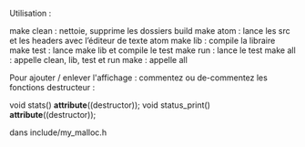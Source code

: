 Utilisation :

make clean : nettoie, supprime les dossiers build
make atom  : lance les src et les headers avec l’éditeur de texte atom
make lib   : compile la libraire
make test  : lance make lib et compile le test
make run   : lance le test
make all   : appelle clean, lib, test et run
make       : appelle all


Pour ajouter / enlever l'affichage : commentez ou de-commentez les
fonctions destructeur :

void stats() __attribute__((destructor));
void status_print() __attribute__((destructor));

dans include/my_malloc.h
